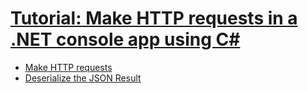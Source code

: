 # [Tutorial: Make HTTP requests in a .NET console app using C#](https://learn.microsoft.com/en-us/dotnet/csharp/tutorials/console-webapiclient)
* [Make HTTP requests](https://learn.microsoft.com/en-us/dotnet/csharp/tutorials/console-webapiclient#make-http-requests)
* [Deserialize the JSON Result](https://learn.microsoft.com/en-us/dotnet/csharp/tutorials/console-webapiclient#deserialize-the-json-result)
